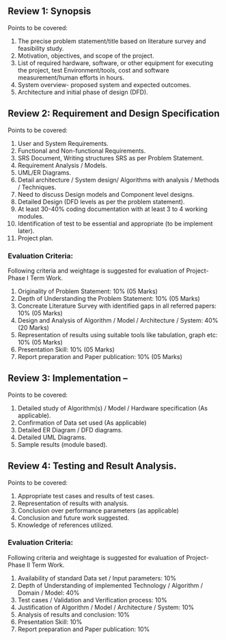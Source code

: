## Review 1: Synopsis
Points to be covered: 
1) The precise problem statement/title based on literature survey and feasibility study. 
2) Motivation, objectives, and scope of the project. 
3) List of required hardware, software, or other equipment for executing the project, test 
Environment/tools, cost and software measurement/human efforts in hours. 
4) System overview- proposed system and expected outcomes. 
5) Architecture and initial phase of design (DFD). 

## Review 2: Requirement and Design Specification
Points to be covered: 
1) User and System Requirements.
2) Functional and Non-functional Requirements.
3) SRS Document, Writing structures SRS as per Problem Statement.
4) Requirement Analysis / Models.
5) UML/ER Diagrams.
6) Detail architecture / System design/ Algorithms with analysis / Methods / Techniques.
7) Need to discuss Design models and Component level designs.
8) Detailed Design (DFD levels as per the problem statement).
9) At least 30-40% coding documentation with at least 3 to 4 working modules.
10) Identification of test to be essential and appropriate (to be implement later).
11) Project plan.

### Evaluation Criteria:
Following criteria and weightage is suggested for evaluation of Project-Phase I Term Work. 
1) Originality of Problem Statement: 10% (05 Marks)
2) Depth of Understanding the Problem Statement: 10% (05 Marks)
3) Concreate Literature Survey with identified gaps in all referred papers: 10% (05 Marks)
4) Design and Analysis of Algorithm / Model / Architecture / System: 40% (20 Marks)
5) Representation of results using suitable tools like tabulation, graph etc: 10% (05 Marks)
6) Presentation Skill: 10% (05 Marks)
7) Report preparation and Paper publication: 10% (05 Marks)

## Review 3: Implementation –
Points to be covered: 
1. Detailed study of Algorithm(s) / Model / Hardware specification (As applicable).
2. Confirmation of Data set used (As applicable)
3. Detailed ER Diagram / DFD diagrams.
4. Detailed UML Diagrams. 
5. Sample results (module based).

## Review 4: Testing and Result Analysis.
Points to be covered: 
1. Appropriate test cases and results of test cases.
2. Representation of results with analysis.
3. Conclusion over performance parameters (as applicable)
4. Conclusion and future work suggested.
5. Knowledge of references utilized.

### Evaluation Criteria:
Following criteria and weightage is suggested for evaluation of Project-Phase II Term Work. 
1. Availability of standard Data set / Input parameters: 10% 
2. Depth of Understanding of implemented Technology / Algorithm / Domain / Model: 40% 
3. Test cases / Validation and Verification process: 10% 
4. Justification of Algorithm / Model / Architecture / System: 10% 
5. Analysis of results and conclusion: 10% 
6. Presentation Skill: 10% 
7. Report preparation and Paper publication: 10%